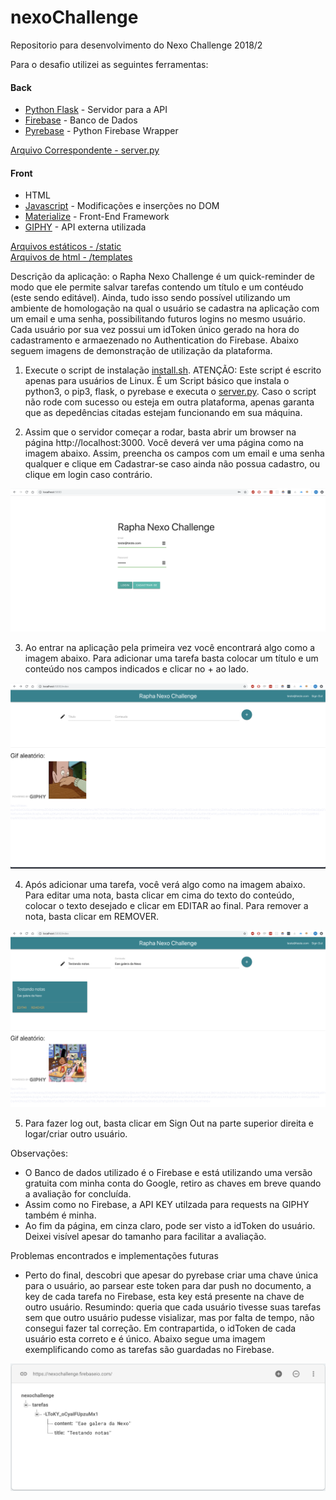 # nexoChallenge
Repositorio para desenvolvimento do Nexo Challenge 2018/2

Para o desafio utilizei as seguintes ferramentas: </br>
<h4> Back </h4>

- [Python Flask](http://flask.pocoo.org) - Servidor para a API </br>
- [Firebase](https://firebase.google.com/) - Banco de Dados </br>
- [Pyrebase](https://github.com/thisbejim/Pyrebase) - Python Firebase Wrapper </br>

[Arquivo Correspondente - server.py](https://github.com/raphacosta27/nexoChallenge/blob/master/server.py)

<h4> Front </h4>

- HTML</br>
- [Javascript](https://www.javascript.com) - Modificações e inserções no DOM</br>
- [Materialize](https://materializecss.com/) - Front-End Framework </br>
- [GIPHY](https://developers.giphy.com/) - API externa utilizada

[Arquivos estáticos - /static](https://github.com/raphacosta27/nexoChallenge/tree/master/static) </br>
[Arquivos de html - /templates](https://github.com/raphacosta27/nexoChallenge/tree/master/templates) </br>

Descrição da aplicação: o Rapha Nexo Challenge é um quick-reminder de modo que ele permite salvar tarefas contendo um título e um contéudo (este sendo editável). Ainda, tudo isso sendo possível utilizando um ambiente de homologação na qual o usuário se cadastra na aplicação com um email e uma senha, possibilitando futuros logins no mesmo usuário. Cada usuário por sua vez possui um idToken único gerado na hora do cadastramento e armaezenado no Authentication do Firebase. Abaixo seguem imagens de demonstração de utilização da plataforma. </br>

1) Execute o script de instalação [install.sh](https://github.com/raphacosta27/nexoChallenge/blob/master/install.sh). ATENÇÃO: Este script é escrito apenas para usuários de Linux. É um Script básico que instala o python3, o pip3, flask, o pyrebase e executa o [server.py](https://github.com/raphacosta27/nexoChallenge/blob/master/server.py). Caso o script não rode com sucesso ou esteja em outra plataforma, apenas garanta que as depedências citadas estejam funcionando em sua máquina. 

2) Assim que o servidor começar a rodar, basta abrir um browser na página http://localhost:3000. Você deverá ver uma página como na imagem abaixo. Assim, preencha os campos com um email e uma senha qualquer e clique em Cadastrar-se caso ainda não possua cadastro, ou clique em login caso contrário.

![Cadastramento](https://github.com/raphacosta27/nexoChallenge/blob/master/cadastrar.png)

3) Ao entrar na aplicação pela primeira vez você encontrará algo como a imagem abaixo. Para adicionar uma tarefa basta colocar um título e um conteúdo nos campos indicados e clicar no + ao lado.

![Index](https://github.com/raphacosta27/nexoChallenge/blob/master/index.png)

4) Após adicionar uma tarefa, você verá algo como na imagem abaixo. Para editar uma nota, basta clicar em cima do texto do conteúdo, colocar o texto desejado e clicar em EDITAR ao final. Para remover a nota, basta clicar em REMOVER.

![Adicionado](https://github.com/raphacosta27/nexoChallenge/blob/master/addNota.png)

5) Para fazer log out, basta clicar em Sign Out na parte superior direita e logar/criar outro usuário. 

Observações:
- O Banco de dados utilizado é o Firebase e está utilizando uma versão gratuita com minha conta do Google, retiro as chaves em breve quando a avaliação for concluída. 
- Assim como no Firebase, a API KEY utilzada para requests na GIPHY também é minha.
- Ao fim da página, em cinza claro, pode ser visto a idToken do usuário. Deixei visível apesar do tamanho para facilitar a avaliação. 

Problemas encontrados e implementações futuras
- Perto do final, descobri que apesar do pyrebase criar uma chave única para o usuário, ao parsear este token para dar push no documento, a key de cada tarefa no Firebase, esta key está presente na chave de outro usuário. Resumindo: queria que cada usuário tivesse suas tarefas sem que outro usuário pudesse visializar, mas por falta de tempo, não consegui fazer tal correção. Em contrapartida, o idToken de cada usuário esta correto e é único. Abaixo segue uma imagem exemplificando como as tarefas são guardadas no Firebase.

![Imagem das tarefas](https://github.com/raphacosta27/nexoChallenge/blob/master/tarefas.png)

